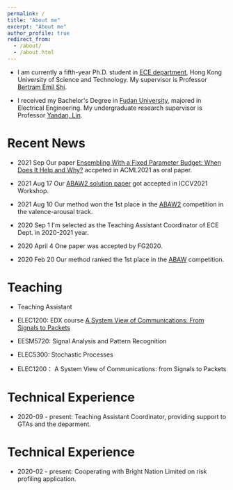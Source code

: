 ```yaml
---
permalink: /
title: "About me"
excerpt: "About me"
author_profile: true
redirect_from: 
  - /about/
  - /about.html
---
```


- I am currently  a fifth-year Ph.D. student in [ECE department](https://www.ece.ust.hk/), Hong Kong University of Science and Technology. My supervisor is Professor [Bertram Emil Shi](https://eebert.home.ece.ust.hk/).

- I received my Bachelor's Degree in [Fudan University](https://www.fudan.edu.cn/en/), majored in Electrical Engineering. My undergraduate research supervisor is Professor [Yandan, Lin](http://www.it.fudan.edu.cn/En/Data/View/1796).

Recent News
======
- 2021 Sep Our paper [Ensembling With a Fixed Parameter Budget: When Does It Help and Why?](http://www.acml-conf.org/2021/conference/accepted-papers/382/) accpeted in ACML2021 as oral paper.

- 2021 Aug 17 Our [ABAW2 solution paper](https://arxiv.org/abs/2108.04228) got accepted in ICCV2021 Workshop. 

- 2021 Aug 10  Our method won the 1st place in the [ABAW2](https://ibug.doc.ic.ac.uk/resources/iccv-2021-2nd-abaw/) competition in the valence-arousal track. 

- 2020 Sep 1  I'm selected as the Teaching Assistant Coordinator of ECE Dept. in 2020-2021 year.

- 2020 April 4  One paper was accepted by FG2020.

- 2020 Feb 20 Our method ranked the 1st place in the [ABAW](https://ibug.doc.ic.ac.uk/resources/fg-2020-competition-affective-behavior-analysis/) competition.

Teaching
=======
- Teaching Assistant

- ELEC1200: EDX course [A System View of Communications: From Signals to Packets](https://learning.edx.org/course/course-v1:HKUSTx+ELEC1200.3x+2T2021/home)

- EESM5720: Signal Analysis and Pattern Recognition

- ELEC5300: Stochastic Processes

- ELEC1200： A System View of Communications: from Signals to Packets

Technical Experience
======
- 2020-09 - present: Teaching Assistant Coordinator, providing support to GTAs and the deparment.


Technical Experience
======
- 2020-02 - present: Cooperating with Bright Nation Limited on risk profiling application.
